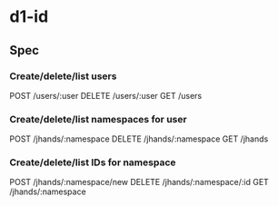 # d1-id

## Spec

### Create/delete/list users
POST /users/:user
DELETE /users/:user
GET /users

### Create/delete/list namespaces for user
POST /jhands/:namespace
DELETE /jhands/:namespace
GET /jhands

### Create/delete/list IDs for namespace
POST /jhands/:namespace/new
DELETE /jhands/:namespace/:id
GET /jhands/:namespace